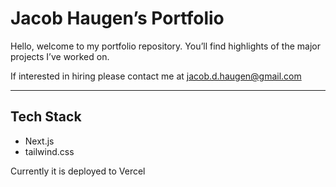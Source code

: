 # Jacob Haugen’s Portfolio

Hello, welcome to my portfolio repository. You’ll find highlights of the major projects I’ve worked on. 

If interested in hiring please contact me at [jacob.d.haugen@gmail.com](mailto:jacob.d.haugen@gmail.com)

---

## Tech Stack

- Next.js
- tailwind.css

Currently it is deployed to Vercel